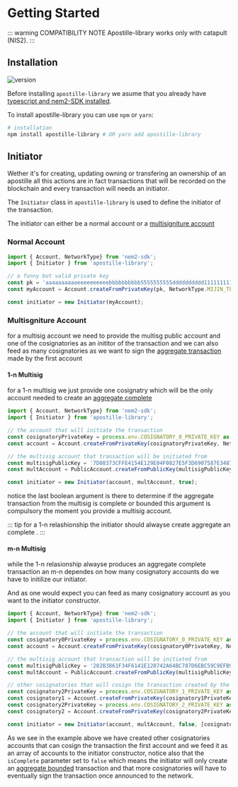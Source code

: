 # Getting Started

::: warning COMPATIBILITY NOTE
Apostille-library works only with catapult (NIS2).
:::

## Installation

![version](https://img.shields.io/npm/v/apostille-library.svg)

Before installing `apostille-library` we asume that you already have [typescript and nem2-SDK installed](https://nemtech.github.io/getting-started/setup-workstation.html#typescript-javascript).

To install apostille-library you can use `npm` or `yarn`:

``` bash
# installation
npm install apostille-library # OR yarn add apostille-library
```

## Initiator

Wether it's for creating, updating owning or transfering an ownership of an apostille all this actions are in fact transactions that will be recorded on the blockchain and every transaction will needs an initiator.

The  `Initiator` class in `apostille-library` is used to define the initiator of the transaction.

The initiator can either be a normal account or a [multisigniture account](https://nemtech.github.io/concepts/multisig-account.html)

### Normal Account

```typescript
import { Account, NetworkType} from 'nem2-sdk';
import { Initiator } from 'apostille-library';

// a funny but valid private key
const pk = 'aaaaaaaaaaeeeeeeeeeebbbbbbbbbb5555555555dddddddddd1111111111aaee';
const myAccount = Account.createFromPrivateKey(pk, NetworkType.MIJIN_TEST);

const initiator = new Initiator(myAccount);
```
### Multisgniture Account

for a multisig account we need to provide the multisg public account and one of the cosignatories as an inititor of the transaction and we can also feed as many cosignatories as we want to sign the [aggregate transaction](https://nemtech.github.io/concepts/aggregate-transaction.html) made by the first account

#### 1-n Multisig

for a 1-n multisig we just provide one cosignatry which will be the only account needed to create an [aggregate complete](https://nemtech.github.io/concepts/aggregate-transaction.html#aggregate-complete)

```typescript
import { Account, NetworkType} from 'nem2-sdk';
import { Initiator } from 'apostille-library';

// the account that will initiate the transaction
const cosignatoryPrivateKey = process.env.COSIGNATORY_0_PRIVATE_KEY as string;
const account = Account.createFromPrivateKey(cosignatoryPrivateKey, NetworkType.MIJIN_TEST);

// the multisig account that transaction will be initiated from
const multisigPublicKey = '7D08373CFFE4154E129E04F0827E5F3D6907587E348757B0F87D2F839BF88246';
const multAccount = PublicAccount.createFromPublicKey(multisigPublicKey, NetworkType.MIJIN_TEST);

const initiator = new Initiator(account, multAccount, true);
```

notice the last boolean argument is there to determine if the aggregate transaction from the multisig is complete or bounded this argument is compulsory the moment you provide a multisig account.

::: tip
for a 1-n relashionship the initiator should alwayse create aggregate an complete .
:::

#### m-n Multisig

while the 1-n relasionship alwayse produces an aggregate complete transaction an m-n dependes on how many cosignatory accounts do we have to initilize our initiator.

And as one would expect you can feed as many cosignatory account as you want to the initiator constructor.

```typescript
import { Account, NetworkType} from 'nem2-sdk';
import { Initiator } from 'apostille-library';

// the account that will initiate the transaction
const cosignatory0PrivateKey = process.env.COSIGNATORY_0_PRIVATE_KEY as string;
const account = Account.createFromPrivateKey(cosignatory0PrivateKey, NetworkType.MIJIN_TEST);

// the multisig account that transaction will be initiated from
const multisigPublicKey = '202B3861F34F6141E120742A64BC787D6EBC59C9EFB996F4856AA9CBEE11CD31';
const multAccount = PublicAccount.createFromPublicKey(multisigPublicKey, NetworkType.MIJIN_TEST);

// other cosignatories that will cosign the transaction created by the first cosignatory
const cosignatory2PrivateKey = process.env.COSIGNATORY_1_PRIVATE_KEY as string;
const cosignatory1 = Account.createFromPrivateKey(cosignatory1PrivateKey, NetworkType.MIJIN_TEST);
const cosignatory2PrivateKey = process.env.COSIGNATORY_2_PRIVATE_KEY as string;
const cosignatory2 = Account.createFromPrivateKey(cosignatory2PrivateKey, NetworkType.MIJIN_TEST);

const initiator = new Initiator(account, multAccount, false, [cosignatory1, cosignatory2]);
```
As we see in the example above we have created other cosignatories accounts that can cosign the transaction the first account and we feed it as an array of accounts to the initiator constructor, notice also that the `isComplete` parameter set to `false` which means the initiator will only create an [aggregate bounded](https://nemtech.github.io/concepts/aggregate-transaction.html#aggregate-bonded) transaction and that more cosignatories will have to eventually sign the transaction once announced to the network.
